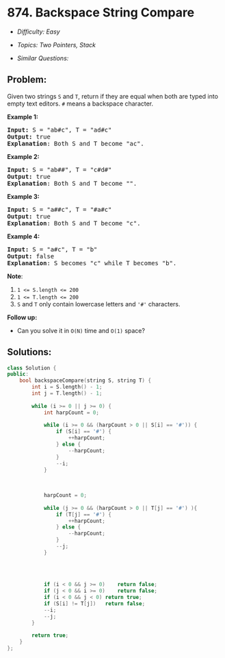 # 874. Backspace String Compare

* *Difficulty: Easy*

* *Topics: Two Pointers, Stack*

* *Similar Questions:*

## Problem:

<p>Given two&nbsp;strings&nbsp;<code>S</code>&nbsp;and <code>T</code>,&nbsp;return if they are equal when both are typed into empty text editors. <code>#</code> means a backspace character.</p>

<div>
<p><strong>Example 1:</strong></p>

<pre>
<strong>Input: </strong>S = <span id="example-input-1-1">&quot;ab#c&quot;</span>, T = <span id="example-input-1-2">&quot;ad#c&quot;</span>
<strong>Output: </strong><span id="example-output-1">true
</span><span><strong>Explanation</strong>: Both S and T become &quot;ac&quot;.</span>
</pre>

<div>
<p><strong>Example 2:</strong></p>

<pre>
<strong>Input: </strong>S = <span id="example-input-2-1">&quot;ab##&quot;</span>, T = <span id="example-input-2-2">&quot;c#d#&quot;</span>
<strong>Output: </strong><span id="example-output-2">true
</span><span><strong>Explanation</strong>: Both S and T become &quot;&quot;.</span>
</pre>

<div>
<p><strong>Example 3:</strong></p>

<pre>
<strong>Input: </strong>S = <span id="example-input-3-1">&quot;a##c&quot;</span>, T = <span id="example-input-3-2">&quot;#a#c&quot;</span>
<strong>Output: </strong><span id="example-output-3">true
</span><span><strong>Explanation</strong>: Both S and T become &quot;c&quot;.</span>
</pre>

<div>
<p><strong>Example 4:</strong></p>

<pre>
<strong>Input: </strong>S = <span id="example-input-4-1">&quot;a#c&quot;</span>, T = <span id="example-input-4-2">&quot;b&quot;</span>
<strong>Output: </strong><span id="example-output-4">false
</span><span><strong>Explanation</strong>: S becomes &quot;c&quot; while T becomes &quot;b&quot;.</span>
</pre>

<p><span><strong>Note</strong>:</span></p>

<ol>
	<li><code><span>1 &lt;= S.length &lt;= 200</span></code></li>
	<li><code><span>1 &lt;= T.length &lt;= 200</span></code></li>
	<li><span><code>S</code>&nbsp;and <code>T</code> only contain&nbsp;lowercase letters and <code>&#39;#&#39;</code> characters.</span></li>
</ol>

<p><strong>Follow up:</strong></p>

<ul>
	<li>Can you solve it in <code>O(N)</code> time and <code>O(1)</code> space?</li>
</ul>
</div>
</div>
</div>
</div>

## Solutions:

```c++
class Solution {
public:
    bool backspaceCompare(string S, string T) {
        int i = S.length() - 1;
        int j = T.length() - 1;
        
        while (i >= 0 || j >= 0) {
            int harpCount = 0;
            
            while (i >= 0 && (harpCount > 0 || S[i] == '#')) {
                if (S[i] == '#') {
                    ++harpCount;
                } else {
                    --harpCount;
                }
                --i;
            }
            
           
            
            harpCount = 0;
            
            while (j >= 0 && (harpCount > 0 || T[j] == '#') ){
                if (T[j] == '#') {
                    ++harpCount;
                } else {
                    --harpCount;
                }
                --j;
            }
            
            
            
            
            if (i < 0 && j >= 0)    return false;
            if (j < 0 && i >= 0)    return false;
            if (i < 0 && j < 0) return true;
            if (S[i] != T[j])   return false;
            --i;
            --j;
        }
        
        return true;
    }
};
```
